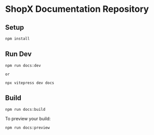 # ShopX Documentation Repository

## Setup
```sh
npm install
```

## Run Dev
```
npm run docs:dev

or 

npx vitepress dev docs
```

## Build
```
npm run docs:build
```

To preview your build:
```
npm run docs:preview
```
